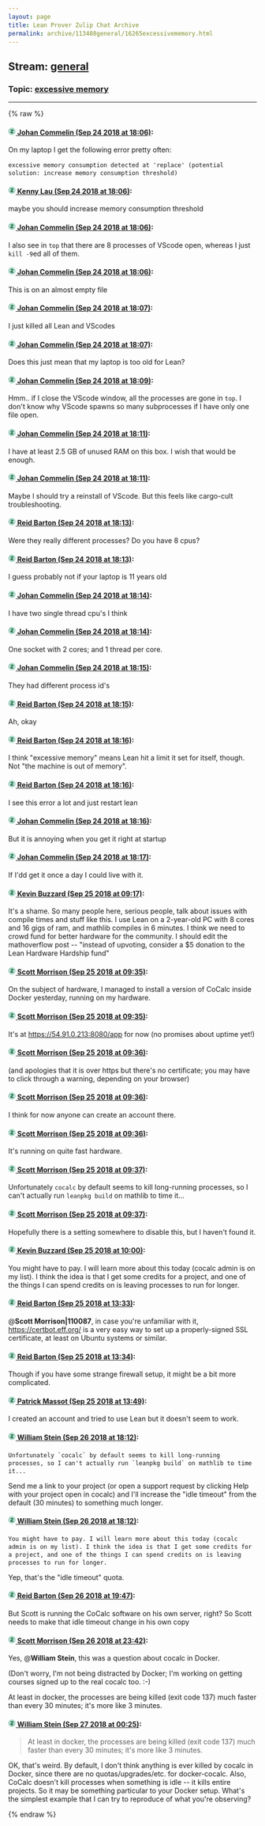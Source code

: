 ```yaml
---
layout: page
title: Lean Prover Zulip Chat Archive 
permalink: archive/113488general/16265excessivememory.html
---
```


## Stream: [general](index.html)
### Topic: [excessive memory](16265excessivememory.html)

---


{% raw %}
#### [![Click to go to Zulip](../../assets/img/zulip2.png) Johan Commelin (Sep 24 2018 at 18:06)](https://leanprover.zulipchat.com/#narrow/stream/113488-general/topic/excessive%20memory/near/134535868):
On my laptop I get the following error pretty often:
```
excessive memory consumption detected at 'replace' (potential solution: increase memory consumption threshold)
```

#### [![Click to go to Zulip](../../assets/img/zulip2.png) Kenny Lau (Sep 24 2018 at 18:06)](https://leanprover.zulipchat.com/#narrow/stream/113488-general/topic/excessive%20memory/near/134535884):
maybe you should increase memory consumption threshold

#### [![Click to go to Zulip](../../assets/img/zulip2.png) Johan Commelin (Sep 24 2018 at 18:06)](https://leanprover.zulipchat.com/#narrow/stream/113488-general/topic/excessive%20memory/near/134535887):
I also see in `top` that there are 8 processes of VScode open, whereas I just `kill -9`ed all of them.

#### [![Click to go to Zulip](../../assets/img/zulip2.png) Johan Commelin (Sep 24 2018 at 18:06)](https://leanprover.zulipchat.com/#narrow/stream/113488-general/topic/excessive%20memory/near/134535895):
This is on an almost empty file

#### [![Click to go to Zulip](../../assets/img/zulip2.png) Johan Commelin (Sep 24 2018 at 18:07)](https://leanprover.zulipchat.com/#narrow/stream/113488-general/topic/excessive%20memory/near/134535903):
I just killed all Lean and VScodes

#### [![Click to go to Zulip](../../assets/img/zulip2.png) Johan Commelin (Sep 24 2018 at 18:07)](https://leanprover.zulipchat.com/#narrow/stream/113488-general/topic/excessive%20memory/near/134535922):
Does this just mean that my laptop is too old for Lean?

#### [![Click to go to Zulip](../../assets/img/zulip2.png) Johan Commelin (Sep 24 2018 at 18:09)](https://leanprover.zulipchat.com/#narrow/stream/113488-general/topic/excessive%20memory/near/134536066):
Hmm.. if I close the VScode window, all the processes are gone in `top`. I don't know why VScode spawns so many subprocesses if I have only one file open.

#### [![Click to go to Zulip](../../assets/img/zulip2.png) Johan Commelin (Sep 24 2018 at 18:11)](https://leanprover.zulipchat.com/#narrow/stream/113488-general/topic/excessive%20memory/near/134536204):
I have at least 2.5 GB of unused RAM on this box. I wish that would be enough.

#### [![Click to go to Zulip](../../assets/img/zulip2.png) Johan Commelin (Sep 24 2018 at 18:11)](https://leanprover.zulipchat.com/#narrow/stream/113488-general/topic/excessive%20memory/near/134536228):
Maybe I should try a reinstall of VScode. But this feels like cargo-cult troubleshooting.

#### [![Click to go to Zulip](../../assets/img/zulip2.png) Reid Barton (Sep 24 2018 at 18:13)](https://leanprover.zulipchat.com/#narrow/stream/113488-general/topic/excessive%20memory/near/134536373):
Were they really different processes? Do you have 8 cpus?

#### [![Click to go to Zulip](../../assets/img/zulip2.png) Reid Barton (Sep 24 2018 at 18:13)](https://leanprover.zulipchat.com/#narrow/stream/113488-general/topic/excessive%20memory/near/134536388):
I guess probably not if your laptop is 11 years old

#### [![Click to go to Zulip](../../assets/img/zulip2.png) Johan Commelin (Sep 24 2018 at 18:14)](https://leanprover.zulipchat.com/#narrow/stream/113488-general/topic/excessive%20memory/near/134536454):
I have two single thread cpu's I think

#### [![Click to go to Zulip](../../assets/img/zulip2.png) Johan Commelin (Sep 24 2018 at 18:14)](https://leanprover.zulipchat.com/#narrow/stream/113488-general/topic/excessive%20memory/near/134536484):
One socket with 2 cores; and 1 thread per core.

#### [![Click to go to Zulip](../../assets/img/zulip2.png) Johan Commelin (Sep 24 2018 at 18:15)](https://leanprover.zulipchat.com/#narrow/stream/113488-general/topic/excessive%20memory/near/134536505):
They had different process id's

#### [![Click to go to Zulip](../../assets/img/zulip2.png) Reid Barton (Sep 24 2018 at 18:15)](https://leanprover.zulipchat.com/#narrow/stream/113488-general/topic/excessive%20memory/near/134536515):
Ah, okay

#### [![Click to go to Zulip](../../assets/img/zulip2.png) Reid Barton (Sep 24 2018 at 18:16)](https://leanprover.zulipchat.com/#narrow/stream/113488-general/topic/excessive%20memory/near/134536625):
I think "excessive memory" means Lean hit a limit it set for itself, though. Not "the machine is out of memory".

#### [![Click to go to Zulip](../../assets/img/zulip2.png) Reid Barton (Sep 24 2018 at 18:16)](https://leanprover.zulipchat.com/#narrow/stream/113488-general/topic/excessive%20memory/near/134536641):
I see this error a lot and just restart lean

#### [![Click to go to Zulip](../../assets/img/zulip2.png) Johan Commelin (Sep 24 2018 at 18:16)](https://leanprover.zulipchat.com/#narrow/stream/113488-general/topic/excessive%20memory/near/134536649):
But it is annoying when you get it right at startup

#### [![Click to go to Zulip](../../assets/img/zulip2.png) Johan Commelin (Sep 24 2018 at 18:17)](https://leanprover.zulipchat.com/#narrow/stream/113488-general/topic/excessive%20memory/near/134536668):
If I'dd get it once a day I could live with it.

#### [![Click to go to Zulip](../../assets/img/zulip2.png) Kevin Buzzard (Sep 25 2018 at 09:17)](https://leanprover.zulipchat.com/#narrow/stream/113488-general/topic/excessive%20memory/near/134579407):
It's a shame. So many people here, serious people, talk about issues with compile times and stuff like this. I use Lean on a 2-year-old PC with 8 cores and 16 gigs of ram, and mathlib compiles in 6 minutes. I think we need to crowd fund for better hardware for the community. I should edit the mathoverflow post -- "instead of upvoting, consider a $5 donation to the Lean Hardware Hardship fund"

#### [![Click to go to Zulip](../../assets/img/zulip2.png) Scott Morrison (Sep 25 2018 at 09:35)](https://leanprover.zulipchat.com/#narrow/stream/113488-general/topic/excessive%20memory/near/134580139):
On the subject of hardware, I managed to install a version of CoCalc inside Docker yesterday, running on my hardware.

#### [![Click to go to Zulip](../../assets/img/zulip2.png) Scott Morrison (Sep 25 2018 at 09:35)](https://leanprover.zulipchat.com/#narrow/stream/113488-general/topic/excessive%20memory/near/134580140):
It's at <https://54.91.0.213:8080/app> for now (no promises about uptime yet!)

#### [![Click to go to Zulip](../../assets/img/zulip2.png) Scott Morrison (Sep 25 2018 at 09:36)](https://leanprover.zulipchat.com/#narrow/stream/113488-general/topic/excessive%20memory/near/134580182):
(and apologies that it is over https but there's no certificate; you may have to click through a warning, depending on your browser)

#### [![Click to go to Zulip](../../assets/img/zulip2.png) Scott Morrison (Sep 25 2018 at 09:36)](https://leanprover.zulipchat.com/#narrow/stream/113488-general/topic/excessive%20memory/near/134580183):
I think for now anyone can create an account there.

#### [![Click to go to Zulip](../../assets/img/zulip2.png) Scott Morrison (Sep 25 2018 at 09:36)](https://leanprover.zulipchat.com/#narrow/stream/113488-general/topic/excessive%20memory/near/134580184):
It's running on quite fast hardware.

#### [![Click to go to Zulip](../../assets/img/zulip2.png) Scott Morrison (Sep 25 2018 at 09:37)](https://leanprover.zulipchat.com/#narrow/stream/113488-general/topic/excessive%20memory/near/134580201):
Unfortunately `cocalc` by default seems to kill long-running processes, so I can't actually run `leanpkg build` on mathlib to time it...

#### [![Click to go to Zulip](../../assets/img/zulip2.png) Scott Morrison (Sep 25 2018 at 09:37)](https://leanprover.zulipchat.com/#narrow/stream/113488-general/topic/excessive%20memory/near/134580202):
Hopefully there is a setting somewhere to disable this, but I haven't found it.

#### [![Click to go to Zulip](../../assets/img/zulip2.png) Kevin Buzzard (Sep 25 2018 at 10:00)](https://leanprover.zulipchat.com/#narrow/stream/113488-general/topic/excessive%20memory/near/134581116):
You might have to pay. I will learn more about this today (cocalc admin is on my list). I think the idea is that I get some credits for a project, and one of the things I can spend credits on is leaving processes to run for longer.

#### [![Click to go to Zulip](../../assets/img/zulip2.png) Reid Barton (Sep 25 2018 at 13:33)](https://leanprover.zulipchat.com/#narrow/stream/113488-general/topic/excessive%20memory/near/134590013):
@**Scott Morrison|110087**, in case you're unfamiliar with it, https://certbot.eff.org/ is a very easy way to set up a properly-signed SSL certificate, at least on Ubuntu systems or similar.

#### [![Click to go to Zulip](../../assets/img/zulip2.png) Reid Barton (Sep 25 2018 at 13:34)](https://leanprover.zulipchat.com/#narrow/stream/113488-general/topic/excessive%20memory/near/134590071):
Though if you have some strange firewall setup, it might be a bit more complicated.

#### [![Click to go to Zulip](../../assets/img/zulip2.png) Patrick Massot (Sep 25 2018 at 13:49)](https://leanprover.zulipchat.com/#narrow/stream/113488-general/topic/excessive%20memory/near/134590794):
I created an account and tried to use Lean but it doesn't seem to work.

#### [![Click to go to Zulip](../../assets/img/zulip2.png) William Stein (Sep 26 2018 at 18:12)](https://leanprover.zulipchat.com/#narrow/stream/113488-general/topic/excessive%20memory/near/134686294):
```quote
Unfortunately `cocalc` by default seems to kill long-running processes, so I can't actually run `leanpkg build` on mathlib to time it...
```
Send me a link to your project (or open a support request by clicking Help with your project open in cocalc) and I'll increase the "idle timeout" from the default (30 minutes) to something much longer.

#### [![Click to go to Zulip](../../assets/img/zulip2.png) William Stein (Sep 26 2018 at 18:12)](https://leanprover.zulipchat.com/#narrow/stream/113488-general/topic/excessive%20memory/near/134686311):
```quote
You might have to pay. I will learn more about this today (cocalc admin is on my list). I think the idea is that I get some credits for a project, and one of the things I can spend credits on is leaving processes to run for longer.
```

Yep, that's the "idle timeout" quota.

#### [![Click to go to Zulip](../../assets/img/zulip2.png) Reid Barton (Sep 26 2018 at 19:47)](https://leanprover.zulipchat.com/#narrow/stream/113488-general/topic/excessive%20memory/near/134691657):
But Scott is running the CoCalc software on his own server, right? So Scott needs to make that idle timeout change in his own copy

#### [![Click to go to Zulip](../../assets/img/zulip2.png) Scott Morrison (Sep 26 2018 at 23:42)](https://leanprover.zulipchat.com/#narrow/stream/113488-general/topic/excessive%20memory/near/134705207):
Yes, @**William Stein**, this was a question about cocalc in Docker.

(Don't worry, I'm not being distracted by Docker; I'm working on getting courses signed up to the real cocalc too. :-)

At least in docker, the processes are being killed (exit code 137) much faster than every 30 minutes; it's more like 3 minutes.

#### [![Click to go to Zulip](../../assets/img/zulip2.png) William Stein (Sep 27 2018 at 00:25)](https://leanprover.zulipchat.com/#narrow/stream/113488-general/topic/excessive%20memory/near/134707301):
> At least in docker, the processes are being killed (exit code 137) much faster than every 30 minutes; it's more like 3 minutes.

OK, that's weird.  By default, I don't think anything is ever killed by cocalc in Docker, since there are no quotas/upgrades/etc. for docker-cocalc.  Also, CoCalc doesn't kill processes when something is idle -- it kills entire projects.  So it may be something particular to your Docker setup.   What's the simplest example that I can try to reproduce of what you're observing?


{% endraw %}
